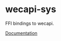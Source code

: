 # wecapi-sys #
FFI bindings to wecapi.

[Documentation](https://retep998.github.io/doc/wecapi-sys/)
